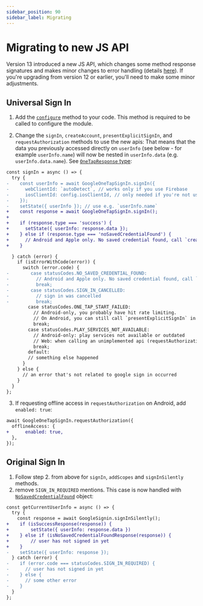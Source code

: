 ```yaml
---
sidebar_position: 90
sidebar_label: Migrating
---
```


# Migrating to new JS API

Version 13 introduced a new JS API, which changes some method response signatures and makes minor changes to error handling (details [here](https://github.com/react-native-google-signin/google-signin/pull/1326)). If you're upgrading from version 12 or earlier, you'll need to make some minor adjustments.

## Universal Sign In

1. Add the [`configure`](one-tap#configure) method to your code. This method is required to be called to configure the module.

2. Change the `signIn`, `createAccount`, `presentExplicitSignIn`, and `requestAuthorization` methods to use the new apis: That means that the data you previously accessed directly on `userInfo` (see below - for example `userInfo.name`) will now be nested in `userInfo.data` (e.g. `userInfo.data.name`). See [`OneTapResponse` type](/docs/api#onetapresponse):

```diff
const signIn = async () => {
  try {
-    const userInfo = await GoogleOneTapSignIn.signIn({
-      webClientId: `autoDetect`, // works only if you use Firebase
-      iosClientId: config.iosClientId, // only needed if you're not using Firebase
-    });
-    setState({ userInfo }); // use e.g. `userInfo.name`
+    const response = await GoogleOneTapSignIn.signIn();
+
+    if (response.type === 'success') {
+      setState({ userInfo: response.data });
+    } else if (response.type === 'noSavedCredentialFound') {
+      // Android and Apple only. No saved credential found, call `createAccount`
+    }

  } catch (error) {
    if (isErrorWithCode(error)) {
      switch (error.code) {
-        case statusCodes.NO_SAVED_CREDENTIAL_FOUND:
-          // Android and Apple only. No saved credential found, call `createAccount`
-          break;
-        case statusCodes.SIGN_IN_CANCELLED:
-          // sign in was cancelled
-          break;
        case statusCodes.ONE_TAP_START_FAILED:
          // Android-only, you probably have hit rate limiting.
          // On Android, you can still call `presentExplicitSignIn` in this case.
          break;
        case statusCodes.PLAY_SERVICES_NOT_AVAILABLE:
          // Android-only: play services not available or outdated
          // Web: when calling an unimplemented api (requestAuthorization)
          break;
        default:
        // something else happened
      }
    } else {
      // an error that's not related to google sign in occurred
    }
  }
};
```

3. If requesting offline access in `requestAuthorization` on Android, add `enabled: true`:

```diff
await GoogleOneTapSignIn.requestAuthorization({
  offlineAccess: {
+      enabled: true,
  },
});
```

## Original Sign In

1. Follow step 2. from above for `signIn`, `addScopes` and `signInSilently` methods.
2. remove `SIGN_IN_REQUIRED` mentions. This case is now handled with [`NoSavedCredentialFound`](api#nosavedcredentialfound) object:

```diff
const getCurrentUserInfo = async () => {
  try {
    const response = await GoogleSignin.signInSilently();
+    if (isSuccessResponse(response)) {
+        setState({ userInfo: response.data })
+    } else if (isNoSavedCredentialFoundResponse(response)) {
+        // user has not signed in yet
+    }
-    setState({ userInfo: response });
  } catch (error) {
-    if (error.code === statusCodes.SIGN_IN_REQUIRED) {
-      // user has not signed in yet
-    } else {
-      // some other error
-    }
  }
};
```

